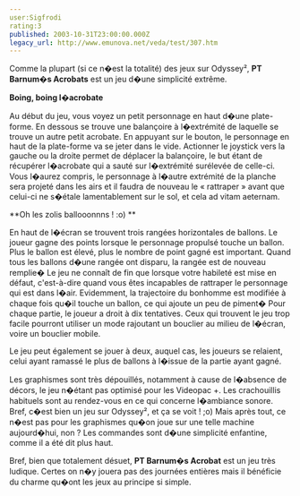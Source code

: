 ```yaml
---
user:Sigfrodi
rating:3
published: 2003-10-31T23:00:00.000Z
legacy_url: http://www.emunova.net/veda/test/307.htm
---
```

Comme la plupart (si ce n�est la totalité) des jeux sur Odyssey², **PT Barnum�s Acrobats** est un jeu d�une simplicité extrême.  

  

**Boing, boing l�acrobate**  

  

Au début du jeu, vous voyez un petit personnage en haut d�une plate-forme. En dessous se trouve une balançoire à l�extrémité de laquelle se trouve un autre petit acrobate. En appuyant sur le bouton, le personnage en haut de la plate-forme va se jeter dans le vide. Actionner le joystick vers la gauche ou la droite permet de déplacer la balançoire, le but étant de récupérer l�acrobate qui a sauté sur l�extrémité surélevée de celle-ci. Vous l�aurez compris, le personnage à l�autre extrémité de la planche sera projeté dans les airs et il faudra de nouveau le « rattraper » avant que celui-ci ne s�étale lamentablement sur le sol, et cela ad vitam aeternam.  

  

**Oh les zolis ballooonnns ! :o) **  

  

En haut de l�écran se trouvent trois rangées horizontales de ballons. Le joueur gagne des points lorsque le personnage propulsé touche un ballon. Plus le ballon est élevé, plus le nombre de point gagné est important. Quand tous les ballons d�une rangée ont disparu, la rangée est de nouveau remplie� Le jeu ne connaît de fin que lorsque votre habileté est mise en défaut, c'est-à-dire quand vous êtes incapables de rattraper le personnage qui est dans l�air. Evidemment, la trajectoire du bonhomme est modifiée à chaque fois qu�il touche un ballon, ce qui ajoute un peu de piment� Pour chaque partie, le joueur a droit à dix tentatives. Ceux qui trouvent le jeu trop facile pourront utiliser un mode rajoutant un bouclier au milieu de l�écran, voire un bouclier mobile.  

  

Le jeu peut également se jouer à deux, auquel cas, les joueurs se relaient, celui ayant ramassé le plus de ballons à l�issue de la partie ayant gagné.  

  

Les graphismes sont très dépouillés, notamment à cause de l�absence de décors, le jeu n�étant pas optimisé pour les Videopac +. Les crachouillis habituels sont au rendez-vous en ce qui concerne l�ambiance sonore. Bref, c�est bien un jeu sur Odyssey², et ça se voit ! ;o) Mais après tout, ce n�est pas pour les graphismes qu�on joue sur une telle machine aujourd�hui, non ? Les commandes sont d�une simplicité enfantine, comme il a été dit plus haut.  

  

Bref, bien que totalement désuet, **PT Barnum�s Acrobat** est un jeu très ludique. Certes on n�y jouera pas des journées entières mais il bénéficie du charme qu�ont les jeux au principe si simple.